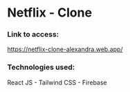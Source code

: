 # Netflix - Clone 



### Link to access:
https://netflix-clone-alexandra.web.app/ 

### Technologies used:
React JS - Tailwind CSS - Firebase
